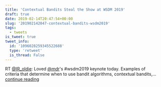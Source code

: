 ```yaml
---
title: 'Contextual Bandits Steal the Show at WSDM 2019'
draft: true
date: 2019-02-14T20:47:54+00:00
slug: '201902142047-contextual-bandits-wsdm2019'
tags:
  - tweets
is_tweet: true
tweet_info:
  id: '1096028259345522688'
  type: 'retweet'
  is_thread: False
---
```




RT [@IR_oldie](https://x.com/IR_oldie): Loved [@mdr](https://x.com/mdr)'s #wsdm2019 keynote today. Examples of criteria that determine when to use bandit algorithms, contextual bandits,… [continue reading](https://x.com/sytelus/status/1096028259345522688)
